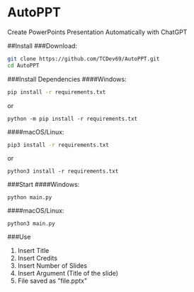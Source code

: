 # AutoPPT
Create PowerPoints Presentation Automatically with ChatGPT

##Install
###Download:
```sh
git clone https://github.com/TCDev69/AutoPPT.git
cd AutoPPT
```
###Install Dependencies
####Windows:
```sh
pip install -r requirements.txt
```
or
```
python -m pip install -r requirements.txt
```
####macOS/Linux:
```sh
pip3 install -r requirements.txt
```
or
```
python3 install -r requirements.txt
```

###Start
####Windows:
```
python main.py
```
####macOS/Linux:
```
python3 main.py
```

###Use
1. Insert Title
2. Insert Credits
3. Insert Number of Slides
4. Insert Argument (Title of the slide)
5. File saved as "file.pptx"

